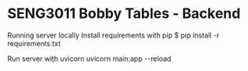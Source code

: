 # SENG3011 Bobby Tables - Backend

Running server locally
Install requirements with pip
$ pip install -r requirements.txt

Run server with uvicorn
uvicorn main:app --reload